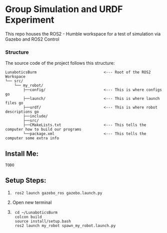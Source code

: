 # Group Simulation and URDF Experiment

This repo houses the ROS2 - Humble workspace for a test of simulation via Gazebo and ROS2 Control


### Structure

The source code of the project follows this structure:

```
LunaboticsBurm                              <--- Root of the ROS2 Workspace
└── src/ 
    └── my_robot/
        ├──config/                          <--- This is where configs go
        ├──launch/                          <--- This is where launch files go
        ├──urdf/                            <--- This is where robot descriptions go
        ├──include/
        ├──src/
        ├──CMakeLists.txt                   <--- This tells the computer how to build our programs
        └──package.xml                      <--- This tells the computer some extra info
```

## Install Me:
    TODO


## Setup Steps:

1. ```
    ros2 launch gazebo_ros gazebo.launch.py
    ```
2.  Open new terminal
3. ``` 
    cd ~/LunaboticsBurm
    colcon build
    source install/setup.bash
    ros2 launch my_robot spawn_my_robot.launch.py 
    ```